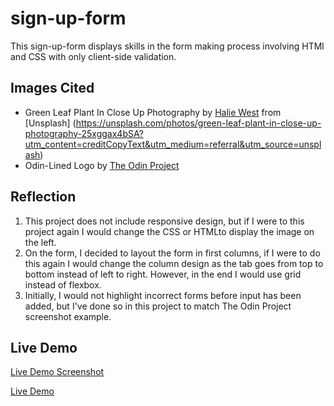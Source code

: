 # sign-up-form
This sign-up-form displays skills in the form making process involving HTMl and CSS with only client-side validation.

## Images Cited
- Green Leaf Plant In Close Up Photography by [Halie West](https://unsplash.com/@haliewestphoto?utm_content=creditCopyText&utm_medium=referral&utm_source=unsplash) from [Unsplash] (https://unsplash.com/photos/green-leaf-plant-in-close-up-photography-25xggax4bSA?utm_content=creditCopyText&utm_medium=referral&utm_source=unsplash)
- Odin-Lined Logo by [The Odin Project](https://www.theodinproject.com/dashboard)

## Reflection
1. This project does not include responsive design, but if I were to this project again I would change the CSS or HTMLto display the image on the left.
2. On the form, I decided to layout the form in first columns, if I were to do this again I would change the column design as the tab goes from top to bottom instead of left to right. However, in the end I would use grid instead of flexbox.
3. Initially, I would not highlight incorrect forms before input has been added, but I've done so in this project to match The Odin Project screenshot example.

## Live Demo
[Live Demo Screenshot](./asset/img/sign-up-form-screenshot.png)

[Live Demo](https://sarahdavis2.github.io/sign-up-form/)